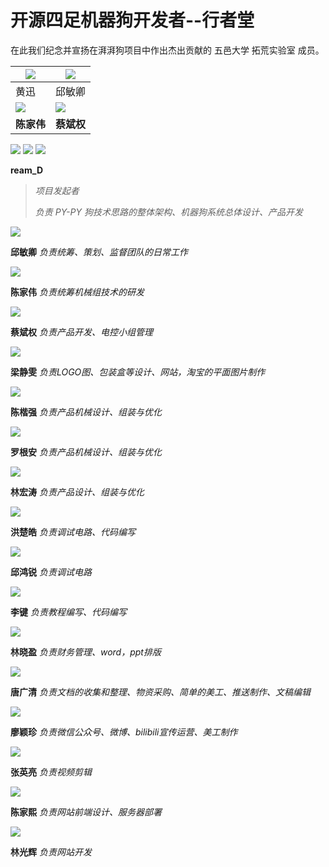 # 开源四足机器狗开发者--行者堂



在此我们纪念并宣扬在湃湃狗项目中作出杰出贡献的 五邑大学 拓荒实验室 成员。



| ![](/pho/2.png) | ![](/pho/1.png) |
| --------------- | --------------- |
| 黄迅            | 邱敏卿          |
| ![](/pho/3.png) | ![](/pho/4.png) |
| **陈家伟**      | **蔡斌权**      |



![](/pho/2.png)  ![](/pho/1.png)  ![](/pho/3.png)

**ream_D**

>*项目发起者*
>
>*负责 PY-PY 狗技术思路的整体架构、机器狗系统总体设计、产品开发*




![](/pho/1.png)

**邱敏卿**  *负责统筹、策划、监督团队的日常工作*



![](/pho/3.png)

**陈家伟** *负责统筹机械组技术的研发*



![](/pho/4.png)

**蔡斌权** *负责产品开发、电控小组管理*



![](/pho/5.png)

**梁静雯** *负责LOGO图、包装盒等设计、网站，淘宝的平面图片制作*



![](/pho/6.png)

**陈楷强** *负责产品机械设计、组装与优化*



![](/pho/7.png)

**罗根安** *负责产品机械设计、组装与优化*



![](/pho/8.png)

**林宏涛** *负责产品设计、组装与优化*



![](/pho/9.png)

**洪楚皓** *负责调试电路、代码编写*



![](/pho/16.png)

**邱鸿锐** *负责调试电路*



![](/pho/17.png)

**李键** *负责教程编写、代码编写*



![](/pho/10.png)

**林晓盈** *负责财务管理、word，ppt排版*



![](/pho/11.png)

**唐广清** *负责文档的收集和整理、物资采购、简单的美工、推送制作、文稿编辑*



![](/pho/12.png)

**廖颖珍** *负责微信公众号、微博、bilibili宣传运营、美工制作*



![](/pho/13.png)

**张英亮** *负责视频剪辑*



![](/pho/14.png)

**陈家熙** *负责网站前端设计、服务器部署*



![](/pho/15.png)

**林光辉** *负责网站开发*

